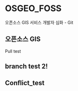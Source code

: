 # OSGEO_FOSS
오픈소스 GIS 서비스 개발자 심화 - Git 

## 오픈소스 GIS
Pull test

## branch test 2! 

## Conflict_test